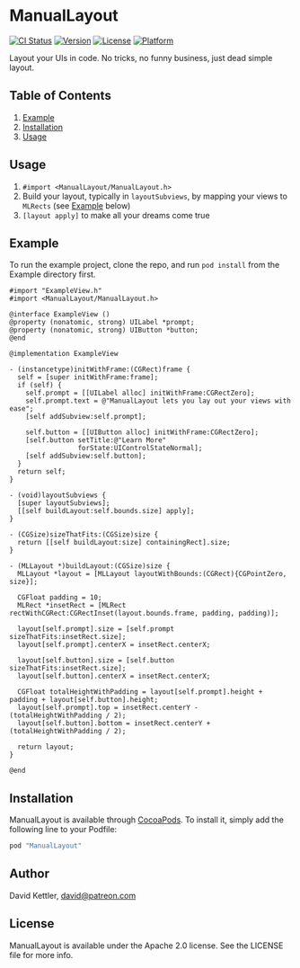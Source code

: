 # ManualLayout

[![CI Status](http://img.shields.io/travis/Patreon/ManualLayout.svg?style=flat)](https://travis-ci.org/Patreon/ManualLayout)
[![Version](https://img.shields.io/cocoapods/v/ManualLayout.svg?style=flat)](http://cocoapods.org/pods/ManualLayout)
[![License](https://img.shields.io/cocoapods/l/ManualLayout.svg?style=flat)](http://cocoapods.org/pods/ManualLayout)
[![Platform](https://img.shields.io/cocoapods/p/ManualLayout.svg?style=flat)](http://cocoapods.org/pods/ManualLayout)

Layout your UIs in code. No tricks, no funny business, just dead simple layout.


## Table of Contents

1. [Example](#example)
2. [Installation](#installation)
2. [Usage](#usage)


## Usage

1. `#import <ManualLayout/ManualLayout.h>`
2. Build your layout, typically in `layoutSubviews`, by mapping your views to `MLRects` (see [Example](#example) below)
3. `[layout apply]` to make all your dreams come true


## Example

To run the example project, clone the repo, and run `pod install` from the Example directory first.

```
#import "ExampleView.h"
#import <ManualLayout/ManualLayout.h>

@interface ExampleView ()
@property (nonatomic, strong) UILabel *prompt;
@property (nonatomic, strong) UIButton *button;
@end

@implementation ExampleView

- (instancetype)initWithFrame:(CGRect)frame {
  self = [super initWithFrame:frame];
  if (self) {
    self.prompt = [[UILabel alloc] initWithFrame:CGRectZero];
    self.prompt.text = @"ManualLayout lets you lay out your views with ease";
    [self addSubview:self.prompt];

    self.button = [[UIButton alloc] initWithFrame:CGRectZero];
    [self.button setTitle:@"Learn More"
                 forState:UIControlStateNormal];
    [self addSubview:self.button];
  }
  return self;
}

- (void)layoutSubviews {
  [super layoutSubviews];
  [[self buildLayout:self.bounds.size] apply];
}

- (CGSize)sizeThatFits:(CGSize)size {
  return [[self buildLayout:size] containingRect].size;
}

- (MLLayout *)buildLayout:(CGSize)size {
  MLLayout *layout = [MLLayout layoutWithBounds:(CGRect){CGPointZero, size}];

  CGFloat padding = 10;
  MLRect *insetRect = [MLRect rectWithCGRect:CGRectInset(layout.bounds.frame, padding, padding)];

  layout[self.prompt].size = [self.prompt sizeThatFits:insetRect.size];
  layout[self.prompt].centerX = insetRect.centerX;

  layout[self.button].size = [self.button sizeThatFits:insetRect.size];
  layout[self.button].centerX = insetRect.centerX;

  CGFloat totalHeightWithPadding = layout[self.prompt].height + padding + layout[self.button].height;
  layout[self.prompt].top = insetRect.centerY - (totalHeightWithPadding / 2);
  layout[self.button].bottom = insetRect.centerY + (totalHeightWithPadding / 2);

  return layout;
}

@end
```

## Installation

ManualLayout is available through [CocoaPods](http://cocoapods.org). To install
it, simply add the following line to your Podfile:

```ruby
pod "ManualLayout"
```

## Author

David Kettler, david@patreon.com

## License

ManualLayout is available under the Apache 2.0 license. See the LICENSE file for more info.
